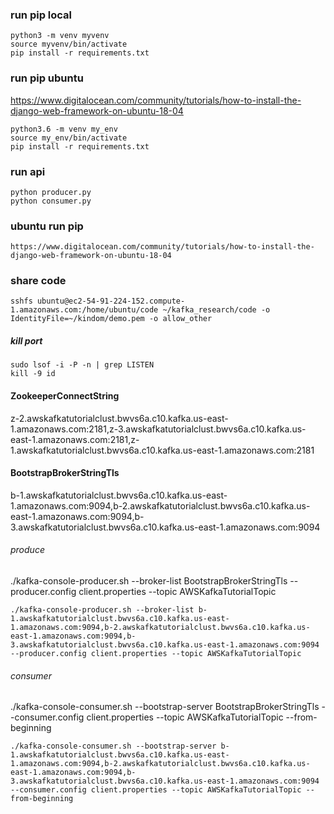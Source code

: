 
### run pip local
```
python3 -m venv myvenv
source myvenv/bin/activate
pip install -r requirements.txt
```

### run pip ubuntu
https://www.digitalocean.com/community/tutorials/how-to-install-the-django-web-framework-on-ubuntu-18-04
```
python3.6 -m venv my_env
source my_env/bin/activate
pip install -r requirements.txt 
```
### run api
```
python producer.py
python consumer.py
```


### ubuntu run pip
```
https://www.digitalocean.com/community/tutorials/how-to-install-the-django-web-framework-on-ubuntu-18-04
```
### share code
```
sshfs ubuntu@ec2-54-91-224-152.compute-1.amazonaws.com:/home/ubuntu/code ~/kafka_research/code -o IdentityFile=~/kindom/demo.pem -o allow_other
```


##### kill port 
```
sudo lsof -i -P -n | grep LISTEN
kill -9 id
```

#### ZookeeperConnectString
z-2.awskafkatutorialclust.bwvs6a.c10.kafka.us-east-1.amazonaws.com:2181,z-3.awskafkatutorialclust.bwvs6a.c10.kafka.us-east-1.amazonaws.com:2181,z-1.awskafkatutorialclust.bwvs6a.c10.kafka.us-east-1.amazonaws.com:2181

#### BootstrapBrokerStringTls
b-1.awskafkatutorialclust.bwvs6a.c10.kafka.us-east-1.amazonaws.com:9094,b-2.awskafkatutorialclust.bwvs6a.c10.kafka.us-east-1.amazonaws.com:9094,b-3.awskafkatutorialclust.bwvs6a.c10.kafka.us-east-1.amazonaws.com:9094


###### produce
./kafka-console-producer.sh --broker-list BootstrapBrokerStringTls --producer.config client.properties --topic AWSKafkaTutorialTopic

```
./kafka-console-producer.sh --broker-list b-1.awskafkatutorialclust.bwvs6a.c10.kafka.us-east-1.amazonaws.com:9094,b-2.awskafkatutorialclust.bwvs6a.c10.kafka.us-east-1.amazonaws.com:9094,b-3.awskafkatutorialclust.bwvs6a.c10.kafka.us-east-1.amazonaws.com:9094 --producer.config client.properties --topic AWSKafkaTutorialTopic
```

###### consumer
./kafka-console-consumer.sh --bootstrap-server BootstrapBrokerStringTls --consumer.config client.properties --topic AWSKafkaTutorialTopic --from-beginning
```
./kafka-console-consumer.sh --bootstrap-server b-1.awskafkatutorialclust.bwvs6a.c10.kafka.us-east-1.amazonaws.com:9094,b-2.awskafkatutorialclust.bwvs6a.c10.kafka.us-east-1.amazonaws.com:9094,b-3.awskafkatutorialclust.bwvs6a.c10.kafka.us-east-1.amazonaws.com:9094 --consumer.config client.properties --topic AWSKafkaTutorialTopic --from-beginning
```






